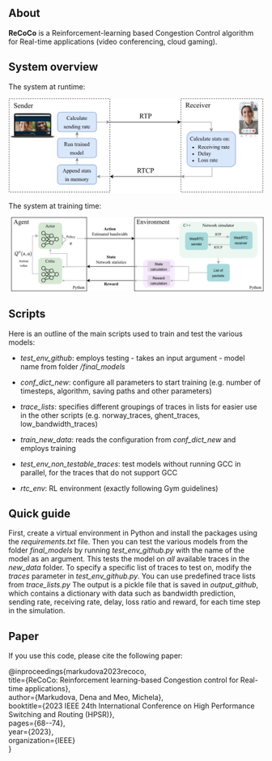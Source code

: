 ## About
**ReCoCo** is a Reinforcement-learning based Congestion Control algorithm for Real-time applications (video conferencing, cloud gaming).

## System overview
The system at runtime:

![The system at runtime](scheme/congestion_control.png)

The system at training time:

![Schema of the system](scheme/scheme_rl_system.drawio3.drawio.png)

## Scripts
Here is an outline of the main scripts used to train and test the various models:

- *test_env_github*: employs testing - takes an input argument - model name from folder */final_models*

- *conf_dict_new*: configure all parameters to start training (e.g. number of timesteps, algorithm, saving paths and other parameters)
- *trace_lists*: specifies different groupings of traces in lists for easier use in the other scripts (e.g. norway_traces, ghent_traces, low_bandwidth_traces)

- *train_new_data*: reads the configuration from *conf_dict_new* and employs training
- *test_env_non_testable_traces*: test models without running GCC in parallel, for the traces that do not support GCC
- *rtc_env*: RL environment (exactly following Gym guidelines)

## Quick guide
First, create a virtual environment in Python and install the packages using the *requirements.txt* file.
Then you can test the various models from the folder *final_models* by running *test_env_github.py* with the name of the model as an argument. This tests the model on *all* available traces in the *new_data* folder. To specify a specific list of traces to test on, modify the *traces* parameter in *test_env_github.py*. You can use predefined trace lists from *trace_lists.py*
The output is a pickle file that is saved in *output_github*, which contains a dictionary with data such as bandwidth prediction, sending rate, receiving rate, delay, loss ratio and reward, for each time step in the simulation.


## Paper
If you use this code, please cite the following paper:

@inproceedings{markudova2023recoco,  
  title={ReCoCo: Reinforcement learning-based Congestion control for Real-time applications},  
  author={Markudova, Dena and Meo, Michela},  
  booktitle={2023 IEEE 24th International Conference on High Performance Switching and Routing (HPSR)},  
  pages={68--74},  
  year={2023},  
  organization={IEEE}  
}

